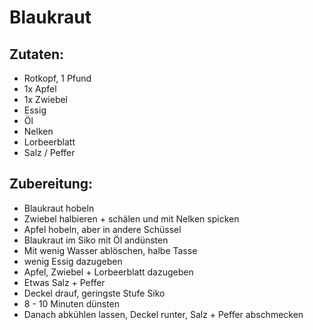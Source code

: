 Blaukraut
=========


Zutaten:
--------
  * Rotkopf, 1 Pfund
  * 1x Apfel
  * 1x Zwiebel
  * Essig
  * Öl
  * Nelken
  * Lorbeerblatt
  * Salz / Peffer


Zubereitung:
------------

 * Blaukraut hobeln
 * Zwiebel halbieren + schälen und mit Nelken spicken
 * Apfel hobeln, aber in andere Schüssel
 * Blaukraut im Siko mit Öl andünsten
 * Mit wenig Wasser ablöschen, halbe Tasse
 * wenig Essig dazugeben
 * Apfel, Zwiebel + Lorbeerblatt dazugeben
 * Etwas Salz + Peffer
 * Deckel drauf, geringste Stufe Siko
 * 8 - 10 Minuten dünsten
 * Danach abkühlen lassen, Deckel runter, Salz + Peffer abschmecken